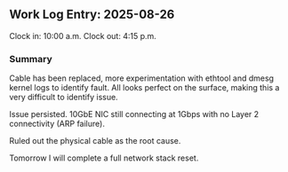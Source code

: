 ## Work Log Entry: 2025-08-26

Clock in: 10:00 a.m.
Clock out: 4:15 p.m.

### Summary

Cable has been replaced, more experimentation with ethtool and dmesg kernel logs to identify fault. All looks perfect on the surface, making this a very difficult to identify issue. 

Issue persisted. 10GbE NIC still connecting at 1Gbps with no Layer 2 connectivity (ARP failure).

Ruled out the physical cable as the root cause.

Tomorrow I will complete a full network stack reset. 